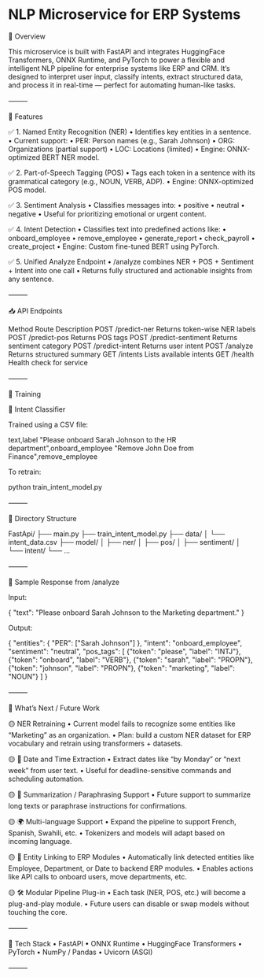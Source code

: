 # NLP Microservice for ERP Systems

📌 Overview

This microservice is built with FastAPI and integrates HuggingFace Transformers, ONNX Runtime, and PyTorch to power a flexible and intelligent NLP pipeline for enterprise systems like ERP and CRM. It’s designed to interpret user input, classify intents, extract structured data, and process it in real-time — perfect for automating human-like tasks.

⸻

🔧 Features

✅ 1. Named Entity Recognition (NER)
 • Identifies key entities in a sentence.
 • Current support:
 • PER: Person names (e.g., Sarah Johnson)
 • ORG: Organizations (partial support)
 • LOC: Locations (limited)
 • Engine: ONNX-optimized BERT NER model.

✅ 2. Part-of-Speech Tagging (POS)
 • Tags each token in a sentence with its grammatical category (e.g., NOUN, VERB, ADP).
 • Engine: ONNX-optimized POS model.

✅ 3. Sentiment Analysis
 • Classifies messages into:
 • positive
 • neutral
 • negative
 • Useful for prioritizing emotional or urgent content.

✅ 4. Intent Detection
 • Classifies text into predefined actions like:
 • onboard_employee
 • remove_employee
 • generate_report
 • check_payroll
 • create_project
 • Engine: Custom fine-tuned BERT using PyTorch.

✅ 5. Unified Analyze Endpoint
 • /analyze combines NER + POS + Sentiment + Intent into one call
 • Returns fully structured and actionable insights from any sentence.

⸻

📥 API Endpoints

Method Route Description
POST /predict-ner Returns token-wise NER labels
POST /predict-pos Returns POS tags
POST /predict-sentiment Returns sentiment category
POST /predict-intent Returns user intent
POST /analyze Returns structured summary
GET /intents Lists available intents
GET /health Health check for service

⸻

🧠 Training

🔁 Intent Classifier

Trained using a CSV file:

text,label
"Please onboard Sarah Johnson to the HR department",onboard_employee
"Remove John Doe from Finance",remove_employee

To retrain:

python train_intent_model.py

⸻

📁 Directory Structure

FastApi/
├── main.py
├── train_intent_model.py
├── data/
│   └── intent_data.csv
├── model/
│   ├── ner/
│   ├── pos/
│   ├── sentiment/
│   └── intent/
└── ...

⸻

🧪 Sample Response from /analyze

Input:

{ "text": "Please onboard Sarah Johnson to the Marketing department." }

Output:

{
  "entities": {
    "PER": ["Sarah Johnson"]
  },
  "intent": "onboard_employee",
  "sentiment": "neutral",
  "pos_tags": [
    {"token": "please", "label": "INTJ"},
    {"token": "onboard", "label": "VERB"},
    {"token": "sarah", "label": "PROPN"},
    {"token": "johnson", "label": "PROPN"},
    {"token": "marketing", "label": "NOUN"}
  ]
}

⸻

🚧 What’s Next / Future Work

🟡 NER Retraining
 • Current model fails to recognize some entities like “Marketing” as an organization.
 • Plan: build a custom NER dataset for ERP vocabulary and retrain using transformers + datasets.

🟡 📆 Date and Time Extraction
 • Extract dates like “by Monday” or “next week” from user text.
 • Useful for deadline-sensitive commands and scheduling automation.

🟡 🧠 Summarization / Paraphrasing Support
 • Future support to summarize long texts or paraphrase instructions for confirmations.

🟡 🌍 Multi-language Support
 • Expand the pipeline to support French, Spanish, Swahili, etc.
 • Tokenizers and models will adapt based on incoming language.

🟡 🔗 Entity Linking to ERP Modules
 • Automatically link detected entities like Employee, Department, or Date to backend ERP modules.
 • Enables actions like API calls to onboard users, move departments, etc.

🟡 🛠 Modular Pipeline Plug-in
 • Each task (NER, POS, etc.) will become a plug-and-play module.
 • Future users can disable or swap models without touching the core.

⸻

🧪 Tech Stack
 • FastAPI
 • ONNX Runtime
 • HuggingFace Transformers
 • PyTorch
 • NumPy / Pandas
 • Uvicorn (ASGI)

⸻
